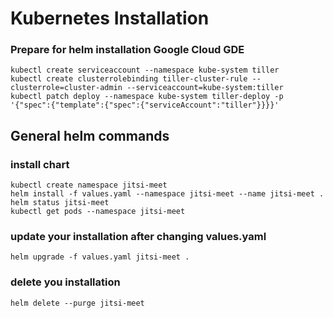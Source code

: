 Kubernetes Installation
========================

### Prepare for helm installation Google Cloud GDE 
    kubectl create serviceaccount --namespace kube-system tiller
    kubectl create clusterrolebinding tiller-cluster-rule --clusterrole=cluster-admin --serviceaccount=kube-system:tiller
    kubectl patch deploy --namespace kube-system tiller-deploy -p '{"spec":{"template":{"spec":{"serviceAccount":"tiller"}}}}'


## General helm commands 

### install chart 
    kubectl create namespace jitsi-meet
    helm install -f values.yaml --namespace jitsi-meet --name jitsi-meet .
    helm status jitsi-meet
    kubectl get pods --namespace jitsi-meet

### update your installation after changing values.yaml 
    helm upgrade -f values.yaml jitsi-meet .

### delete you installation
    helm delete --purge jitsi-meet